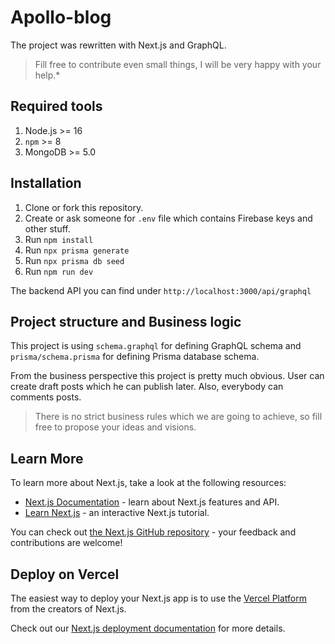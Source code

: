# Apollo-blog

The project was rewritten with Next.js and GraphQL.

> Fill free to contribute even small things, I will be very happy with your help.*

## Required tools

1. Node.js >= 16
2. `npm` >= 8
3. MongoDB >= 5.0

## Installation

1. Clone or fork this repository.
2. Create or ask someone for `.env` file which contains Firebase keys and other stuff.
3. Run `npm install`
4. Run `npx prisma generate`
5. Run `npx prisma db seed`
6. Run `npm run dev`

The backend API you can find under `http://localhost:3000/api/graphql`

## Project structure and Business logic

This project is using `schema.graphql` for defining GraphQL schema and `prisma/schema.prisma` for defining
Prisma database schema.

From the business perspective this project is pretty much obvious. User can create draft posts which he can publish later. Also, everybody can comments posts.

> There is no strict business rules which we are going to achieve, so fill free to propose your ideas and visions.

## Learn More

To learn more about Next.js, take a look at the following resources:

- [Next.js Documentation](https://nextjs.org/docs) - learn about Next.js features and API.
- [Learn Next.js](https://nextjs.org/learn) - an interactive Next.js tutorial.

You can check out [the Next.js GitHub repository](https://github.com/vercel/next.js/) - your feedback and contributions are welcome!

## Deploy on Vercel

The easiest way to deploy your Next.js app is to use the [Vercel Platform](https://vercel.com/new?utm_medium=default-template&filter=next.js&utm_source=create-next-app&utm_campaign=create-next-app-readme) from the creators of Next.js.

Check out our [Next.js deployment documentation](https://nextjs.org/docs/deployment) for more details.
